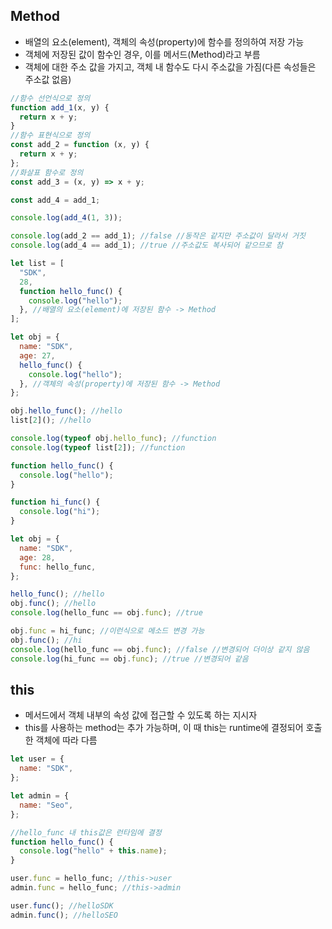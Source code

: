 ## Method

- 배열의 요소(element), 객체의 속성(property)에 함수를 정의하여 저장 가능
- 객체에 저장된 값이 함수인 경우, 이를 메서드(Method)라고 부름
- 객체에 대한 주소 값을 가지고, 객체 내 함수도 다시 주소값을 가짐(다른 속성들은 주소값 없음)

```javascript
//함수 선언식으로 정의
function add_1(x, y) {
  return x + y;
}
//함수 표현식으로 정의
const add_2 = function (x, y) {
  return x + y;
};
//화살표 함수로 정의
const add_3 = (x, y) => x + y;

const add_4 = add_1;

console.log(add_4(1, 3));

console.log(add_2 == add_1); //false //동작은 같지만 주소값이 달라서 거짓
console.log(add_4 == add_1); //true //주소값도 복사되어 같으므로 참
```

```javascript
let list = [
  "SDK",
  28,
  function hello_func() {
    console.log("hello");
  }, //배열의 요소(element)에 저장된 함수 -> Method
];

let obj = {
  name: "SDK",
  age: 27,
  hello_func() {
    console.log("hello");
  }, //객체의 속성(property)에 저장된 함수 -> Method
};

obj.hello_func(); //hello
list[2](); //hello

console.log(typeof obj.hello_func); //function
console.log(typeof list[2]); //function
```

```javascript
function hello_func() {
  console.log("hello");
}

function hi_func() {
  console.log("hi");
}

let obj = {
  name: "SDK",
  age: 28,
  func: hello_func,
};

hello_func(); //hello
obj.func(); //hello
console.log(hello_func == obj.func); //true

obj.func = hi_func; //이런식으로 메소드 변경 가능
obj.func(); //hi
console.log(hello_func == obj.func); //false //변경되어 더이상 같지 않음
console.log(hi_func == obj.func); //true //변경되어 같음
```

## this

- 메서드에서 객체 내부의 속성 값에 접근할 수 있도록 하는 지시자
- this를 사용하는 method는 추가 가능하며, 이 때 this는 runtime에 결정되어 호출한 객체에 따라 다름

```javascript
let user = {
  name: "SDK",
};

let admin = {
  name: "Seo",
};

//hello_func 내 this값은 런타임에 결정
function hello_func() {
  console.log("hello" + this.name);
}

user.func = hello_func; //this->user
admin.func = hello_func; //this->admin

user.func(); //helloSDK
admin.func(); //helloSEO
```
